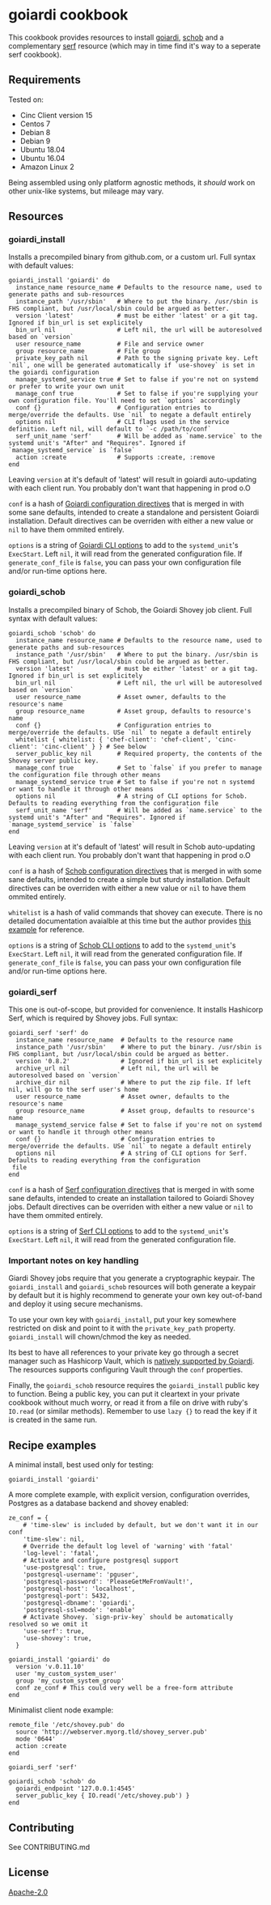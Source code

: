 # goiardi cookbook

This cookbook provides resources to install [goiardi](http://goiardi.gl/), [schob](https://github.com/ctdk/schob/) and a complementary [serf](https://www.serf.io/) resource (which may in time find it's way to a seperate serf cookbook).

## Requirements

Tested on:
- Cinc Client version 15
- Centos 7
- Debian 8
- Debian 9
- Ubuntu 18.04
- Ubuntu 16.04
- Amazon Linux 2

Being assembled using only platform agnostic methods, it _should_ work on other unix-like systems, but mileage may vary.

## Resources

### goiardi\_install

Installs a precompiled binary from github.com, or a custom url. Full syntax with default values:

```
goiardi_install 'goiardi' do
  instance_name resource_name # Defaults to the resource name, used to generate paths and sub-resources
  instance_path '/usr/sbin'   # Where to put the binary. /usr/sbin is FHS compliant, but /usr/local/sbin could be argued as better.
  version 'latest'            # must be either 'latest' or a git tag. Ignored if bin_url is set explicitely
  bin_url nil                 # Left nil, the url will be autoresolved based on `version`
  user resource_name          # File and service owner
  group resource_name         # File group
  private_key_path nil        # Path to the signing private key. Left `nil`, one will be generated automatically if `use-shovey` is set in the goiardi configuration
  manage_systemd_service true # Set to false if you're not on systemd or prefer to write your own unit
  manage_conf true            # Set to false if you're supplying your own configuration file. You'll need to set `options` accordingly
  conf {}                     # Configuration entries to merge/override the defaults. Use `nil` to negate a default entirely
  options nil                 # CLI flags used in the service definition. Left nil, will default to `-c /path/to/conf`
  serf_unit_name 'serf'       # Will be added as `name.service` to the systemd unit's "After" and "Requires". Ignored if `manage_systemd_service` is `false`
  action :create              # Supports :create, :remove
end
```

Leaving `version` at it's default of 'latest' will result in goiardi auto-updating with each client run. You probably don't want that happening in prod o.O

`conf` is a hash of [Goiardi configuration directives](https://goiardi.readthedocs.io/en/latest/installation.html#configuration) that is merged in with some sane defaults, intended to create a standalone and persistent Goiardi installation. Default directives can be overriden with either a new value or `nil` to have them ommited entirely.

`options` is a string of [Goiardi CLI options](https://goiardi.readthedocs.io/en/latest/installation.html#configuration) to add to the `systemd_unit`'s `ExecStart`. Left `nil`, it will read from the generated configuration file. If `generate_conf_file` is `false`, you can pass your own configuration file and/or run-time options here.

### goiardi\_schob

Installs a precompiled binary of Schob, the Goiardi Shovey job client. Full syntax with default values:

```
goiardi_schob 'schob' do
  instance_name resource_name # Defaults to the resource name, used to generate paths and sub-resources
  instance_path '/usr/sbin'   # Where to put the binary. /usr/sbin is FHS compliant, but /usr/local/sbin could be argued as better.
  version 'latest'            # must be either 'latest' or a git tag. Ignored if bin_url is set explicitely
  bin_url nil                 # Left nil, the url will be autoresolved based on `version`
  user resource_name          # Asset owner, defaults to the resource's name
  group resource_name         # Asset group, defaults to resource's name
  conf {}                     # Configuration entries to merge/override the defaults. USe `nil` to negate a default entirely
  whitelist { whitelist: { 'chef-client': 'chef-client', 'cinc-client': 'cinc-client' } } # See below
  server_public_key nil       # Required property, the contents of the Shovey server public key.
  manage_conf true            # Set to `false` if you prefer to manage the configuration file through other means
  manage_systemd_service true # Set to false if you're not n systemd or want to handle it through other means
  options nil                 # A string of CLI options for Schob. Defaults to reading everything from the configuration file
  serf_unit_name 'serf'       # Will be added as `name.service` to the systemd unit's "After" and "Requires". Ignored if `manage_systemd_service` is `false`
end
```

Leaving `version` at it's default of 'latest' will result in Schob auto-updating with each client run. You probably don't want that happening in prod o.O

`conf` is a hash of [Schob configuration directives](https://github.com/ctdk/schob) that is merged in with some sane defaults, intended to create a simple but sturdy installation. Default directives can be overriden with either a new value or `nil` to have them ommited entirely.

`whitelist` is a hash of valid commands that shovey can execute. There is no detailed documentation avaialble at this time but the author provides [this example](https://github.com/ctdk/schob/blob/master/test/whitelist.json) for reference.

`options` is a string of [Schob CLI options](https://github.com/ctdk/schob) to add to the `systemd_unit`'s `ExecStart`. Left `nil`, it will read from the generated configuration file. If `generate_conf_file` is `false`, you can pass your own configuration file and/or run-time options here.

### goiardi\_serf

This one is out-of-scope, but provided for convenience. It installs Hashicorp Serf, which is required by Shovey jobs. Full syntax:

```
goiardi_serf 'serf' do
  instance_name resource_name  # Defaults to the resource name
  instance_path '/usr/sbin'    # Where to put the binary. /usr/sbin is FHS compliant, but /usr/local/sbin could be argued as better.
  version '0.8.2'              # Ignored if bin_url is set explicitely
  archive_url nil              # Left nil, the url will be autoresolved based on `version`
  archive_dir nil              # Where to put the zip file. If left nil, will go to the serf user's home
  user resource_name           # Asset owner, defaults to the resource's name
  group resource_name          # Asset group, defaults to resource's name
  manage_systemd_service false # Set to false if you're not on systemd or want to handle it through other means
  conf {}                      # Configuration entries to merge/override the defaults. USe `nil` to negate a default entirely
  options nil                  # A string of CLI options for Serf. Defaults to reading everything from the configuration
 file
end
```

`conf` is a hash of [Serf configuration directives](https://www.serf.io/docs/agent/options.html) that is merged in with some sane defaults, intended to create an installation tailored to Goiardi Shovey jobs. Default directives can be overriden with either a new value or `nil` to have them ommited entirely.

`options` is a string of [Serf CLI options](https://www.serf.io/docs/agent/options.html) to add to the `systemd_unit`'s `ExecStart`. Left `nil`, it will read from the generated configuration file.

### Important notes on key handling

Giardi Shovey jobs require that you generate a cryptographic keypair. The `goiardi_install` and `goiardi_schob` resources will both generate a keypair by default but it is highly recommend to generate your own key out-of-band and deploy it using secure mechanisms.

To use your own key with `goiardi_install`, put your key somewhere restricted on disk and point to it with the `private_key_path` property. `goiardi_install` will chown/chmod the key as needed.

Its best to have all references to your private key go through a secret manager such as Hashicorp Vault, which is [natively supported by Goiardi](https://goiardi.readthedocs.io/en/latest/features/secrets.html). The resources supports configuring Vault through the `conf` properties.

Finally, the `goiardi_schob` resource requires the `goiardi_install` public key to function. Being a public key, you can put it cleartext in your private cookbook without much worry, or read it from a file on drive with ruby's `IO.read` (or similar methods). Remember to use `lazy {}` to read the key if it is created in the same run.

## Recipe examples

A minimal install, best used only for testing:
```
goiardi_install 'goiardi'
```

A more complete example, with explicit version, configuration overrides, Postgres as a database backend and shovey enabled:
```
ze_conf = {
    # 'time-slew' is included by default, but we don't want it in our conf
    'time-slew': nil,
    # Override the default log level of 'warning' with 'fatal'
    'log-level': 'fatal',
    # Activate and configure postgresql support
    'use-postgresql': true,
    'postgresql-username': 'pguser',
    'postgresql-password': 'PleaseGetMeFromVault!',
    'postgresql-host': 'localhost',
    'postgresql-port': 5432,
    'postgresql-dbname': 'goiardi',
    'postgresql-ssl=mode': 'enable'
    # Activate Shovey. `sign-priv-key` should be automatically resolved so we omit it
    'use-serf': true,
    'use-shovey': true,
  }

goiardi_install 'goiardi' do
  version 'v.0.11.10'
  user 'my_custom_system_user'
  group 'my_custom_system_group'
  conf ze_conf # This could very well be a free-form attribute
end
```

Minimalist client node example:
```
remote_file '/etc/shovey.pub' do
  source 'http://webserver.myorg.tld/shovey_server.pub'
  mode '0644'
  action :create
end

goiardi_serf 'serf'

goiardi_schob 'schob' do
  goiardi_endpoint '127.0.0.1:4545'
  server_public_key { IO.read('/etc/shovey.pub') }
end
```

## Contributing

See CONTRIBUTING.md

## License

[Apache-2.0](https://opensource.org/licenses/Apache-2.0)

